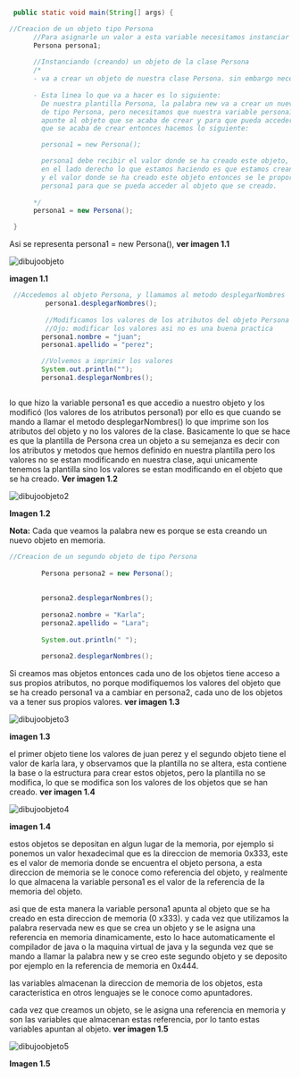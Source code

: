   
  `````` java
  
   public static void main(String[] args) {

  //Creacion de un objeto tipo Persona    
        //Para asignarle un valor a esta variable necesitamos instanciar nuestra clase persona.
        Persona persona1;
        
        //Instanciando (creando) un objeto de la clase Persona
        /*
        - va a crear un objeto de nuestra clase Persona. sin embargo necesitamos asignarlo a nuestra variable persona1 de lo contrario no vamos a poder acceder a este objeto.
        
        - Esta linea lo que va a hacer es lo siguiente:
          De nuestra plantilla Persona, la palabra new va a crear un nuevo objeto
          de tipo Persona, pero necesitamos que nuestra variable persona1
          apunte al objeto que se acaba de crear y para que pueda acceder al objeto
          que se acaba de crear entonces hacemos lo siguiente:

          persona1 = new Persona();

          persona1 debe recibir el valor donde se ha creado este objeto,
          en el lado derecho lo que estamos haciendo es que estamos creando el objeto
          y el valor donde se ha creado este objeto entonces se le proporciona a la
          persona1 para que se pueda acceder al objeto que se creado.
        
        */
        persona1 = new Persona(); 

   }
``````

Asi se representa persona1 = new Persona(), **ver imagen 1.1**

![dibujoobjeto](/imagenesjava/dibujoobjeto.png "dibujoobjeto")

**imagen 1.1**


`````` java
 //Accedemos al objeto Persona, y llamamos al metodo desplegarNombres
         persona1.desplegarNombres();
        
         //Modificamos los valores de los atributos del objeto Persona
         //Ojo: modificar los valores asi no es una buena practica
        persona1.nombre = "juan";
        persona1.apellido = "perez";

        //Volvemos a imprimir los valores
        System.out.println("");
        persona1.desplegarNombres();



``````

lo que hizo la variable persona1 es que accedio a nuestro objeto y los modificó (los valores de los atributos persona1)
por ello es que cuando se mando a llamar el metodo desplegarNombres()
lo que imprime son los atributos del objeto y no los valores de la clase.
Basicamente lo que se hace es que la plantilla de Persona crea un
objeto a su semejanza es decir con los atributos y metodos que hemos definido
en nuestra plantilla pero los valores no se estan modificando en nuestra
clase, aqui unicamente tenemos la plantilla sino los valores se estan modificando
en el objeto que se ha creado. **Ver imagen 1.2**


![dibujoobjeto2](/imagenesjava/dibujoobjeto2.png "dibujoobjeto2")


**Imagen 1.2**

**Nota:** Cada que veamos la palabra new es porque se esta creando un nuevo objeto en memoria.

`````` java
//Creacion de un segundo objeto de tipo Persona
        
        Persona persona2 = new Persona();
        
        
        persona2.desplegarNombres();
        
        persona2.nombre = "Karla";
        persona2.apellido = "Lara";
        
        System.out.println(" ");
        
        persona2.desplegarNombres();

``````


Si creamos mas objetos entonces cada uno de los objetos tiene acceso a sus propios atributos,
no porque modifiquemos los valores del objeto que se ha creado persona1 va a cambiar en persona2,
cada uno de los objetos va a tener sus propios valores. **ver imagen 1.3**

![dibujoobjeto3](/imagenesjava/dibujoobjeto3.png "dibujoobjeto3")


**imagen 1.3**

el primer objeto tiene los valores de juan perez y el segundo objeto tiene el valor de karla lara, y observamos que la plantilla no se altera, esta contiene la base o la estructura para crear estos objetos, pero la plantilla no se modifica, lo que se modifica son los valores de los objetos que se han creado.
**ver imagen 1.4**

![dibujoobjeto4](/imagenesjava/dibujoobjeto4.png "dibujoobjeto4")


**imagen 1.4**



 estos objetos se depositan en algun lugar de la memoria, por ejemplo si ponemos un valor hexadecimal que es la direccion de memoria 0x333, este es el valor de memoria donde se encuentra el objeto persona, a esta direccion de memoria se le conoce como referencia del objeto, y realmente lo que almacena la variable persona1 es el valor de la referencia de la memoria del objeto.

 asi que de esta manera la variable persona1 apunta al objeto que se ha creado en esta direccion de memoria 
 (0 x333). y cada vez que utilizamos la palabra reservada new  es que se crea un objeto y se le asigna una referencia en memoria  dinamicamente, esto lo hace automaticamente el compilador de java o la maquina virtual de java y la segunda vez que se mando a llamar la palabra new  y se creo este segundo objeto y se deposito por ejemplo en la referencia de memoria en 0x444.

 las variables almacenan la direccion de memoria de los objetos, esta caracteristica en otros lenguajes se le conoce como apuntadores.

cada vez que creamos un objeto, se le asigna una referencia en memoria y son las variables que almacenan estas referencia, por lo tanto estas variables apuntan al objeto. **ver imagen 1.5**


![dibujoobjeto5](/imagenesjava/dibujoobjeto5.png "dibujoobjeto5")


**Imagen 1.5**